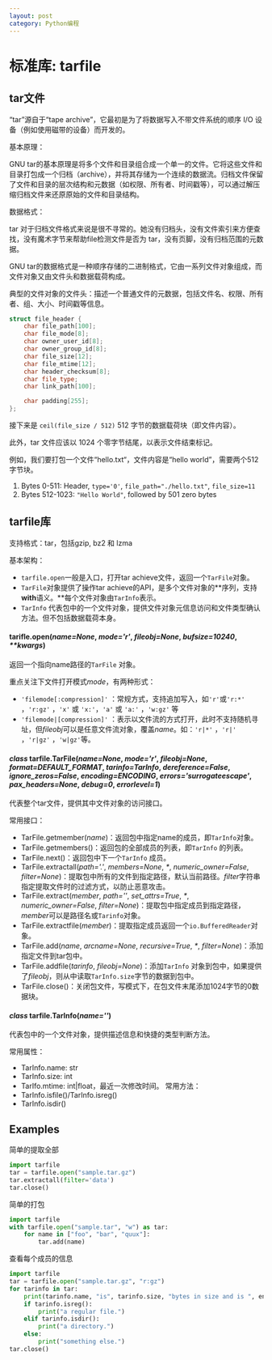 ```yaml
---
layout: post
category: Python编程
---
```


# 标准库: tarfile
## tar文件
“tar”源自于“tape archive”，它最初是为了将数据写入不带文件系统的顺序 I/O 设备（例如使用磁带的设备）而开发的。

基本原理：

GNU tar的基本原理是将多个文件和目录组合成一个单一的文件。它将这些文件和目录打包成一个归档（archive），并将其存储为一个连续的数据流。归档文件保留了文件和目录的层次结构和元数据（如权限、所有者、时间戳等），可以通过解压缩归档文件来还原原始的文件和目录结构。

数据格式：

tar 对于归档文件格式来说是很不寻常的。她没有归档头，没有文件索引来方便查找，没有魔术字节来帮助file检测文件是否为 tar，没有页脚，没有归档范围的元数据。

GNU tar的数据格式是一种顺序存储的二进制格式，它由一系列文件对象组成，而文件对象又由文件头和数据载荷构成。

典型的文件对象的文件头：描述一个普通文件的元数据，包括文件名、权限、所有者、组、大小、时间戳等信息。

```cpp
struct file_header {
	char file_path[100];
	char file_mode[8];
	char owner_user_id[8];
	char owner_group_id[8];
	char file_size[12];
	char file_mtime[12];
	char header_checksum[8];
	char file_type;
	char link_path[100];

	char padding[255];
};
```
接下来是 `ceil(file_size / 512)` 512 字节的数据载荷块（即文件内容）。

此外，tar 文件应该以 1024 个零字节结尾，以表示文件结束标记。

例如，我们要打包一个文件“hello.txt“，文件内容是“hello world”，需要两个512字节块。

1. Bytes 0-511: Header, `type='0'`, `file_path="./hello.txt"`, `file_size=11`
2. Bytes 512-1023: `"Hello World"`, followed by 501 zero bytes

## tarfile库
支持格式：tar，包括gzip, bz2 和 lzma

基本架构：

* `tarfile.open`一般是入口，打开tar achieve文件，返回一个`TarFile`对象。
* `TarFile`对象提供了操作tar achieve的API，是多个文件对象的**序列，支持****with****语义。**每个文件对象由`TarInfo`表示。
* `TarInfo` 代表包中的一个文件对象，提供文件对象元信息访问和文件类型确认方法。但不包括数据载荷本身。

#### tarifle.open(*name=None*, *mode='r'*, *fileobj=None*, *bufsize=10240*, *\*\*kwargs*)
返回一个指向name路径的`TarFile` 对象。

重点关注下文件打开模式*mode*，有两种形式：

   * `'filemode[:compression]'` ：常规方式，支持追加写入，如`'r'`或`'r:*'` ，`'r:gz'` ，`'x'` 或 `'x:'`，`'a'` 或 `'a:'` ，`'w:gz'` 等
   * `'filemode|[compression]'` ：表示以文件流的方式打开，此时不支持随机寻址，但*fileobj*可以是任意文件流对象，覆盖*name*。如：`'r|*'` ，`'r|'` ，`'r|gz'` ，`'w|gz'`等。

#### *class* tarfile.TarFile(*name=None*, *mode='r'*, *fileobj=None*, *format=DEFAULT\_FORMAT*, *tarinfo=TarInfo*, *dereference=False*, *ignore\_zeros=False*, *encoding=ENCODING*, *errors='surrogateescape'*, *pax\_headers=None*, *debug=0*, *errorlevel=1*)
代表整个tar文件，提供其中文件对象的访问接口。

常用接口：

   * TarFile.getmember(*name*)：返回包中指定name的成员，即`TarInfo`对象。
   * TarFile.getmembers()：返回包的全部成员的列表，即`TarInfo` 的列表。
   * TarFile.next()：返回包中下一个`TarInfo` 成员。
   * TarFile.extractall(*path='.'*, *members=None*, *\**, *numeric\_owner=False*, *filter=None*)：提取包中所有的文件到指定路径，默认当前路径。*filter*字符串指定提取文件时的过滤方式，以防止恶意攻击。
   * TarFile.extract(*member*, *path=''*, *set\_attrs=True*, *\**, *numeric\_owner=False*, *filter=None*)：提取包中指定成员到指定路径，*member*可以是路径名或`Tarinfo`对象。
   * TarFile.extractfile(*member*)：提取指定成员返回一个`io.BufferedReader`对象。
   * TarFile.add(*name*, *arcname=None*, *recursive=True*, *\**, *filter=None*)：添加指定文件到tar包中。
   * TarFile.addfile(*tarinfo*, *fileobj=None*)：添加`TarInfo` 对象到包中，如果提供了*fileobj*，则从中读取`TarInfo.size`字节的数据到包中。
   * TarFile.close()：关闭包文件，写模式下，在包文件末尾添加1024字节的0数据块。

#### *class* tarfile.TarInfo(*name=''*)
代表包中的一个文件对象，提供描述信息和快捷的类型判断方法。

常用属性：

   * TarInfo.name: str
   * TarInfo.size: int
   * TarIfo.mtime: int|float，最近一次修改时间。
常用方法：
   * TarInfo.isfile()/TarInfo.isreg()
   * TarInfo.isdir()

## Examples
简单的提取全部

```python
import tarfile
tar = tarfile.open("sample.tar.gz")
tar.extractall(filter='data')
tar.close()
```
简单的打包

```python
import tarfile
with tarfile.open("sample.tar", "w") as tar:
    for name in ["foo", "bar", "quux"]:
        tar.add(name)
```
查看每个成员的信息

```python
import tarfile
tar = tarfile.open("sample.tar.gz", "r:gz")
for tarinfo in tar:
    print(tarinfo.name, "is", tarinfo.size, "bytes in size and is ", end="")
    if tarinfo.isreg():
        print("a regular file.")
    elif tarinfo.isdir():
        print("a directory.")
    else:
        print("something else.")
tar.close()
```